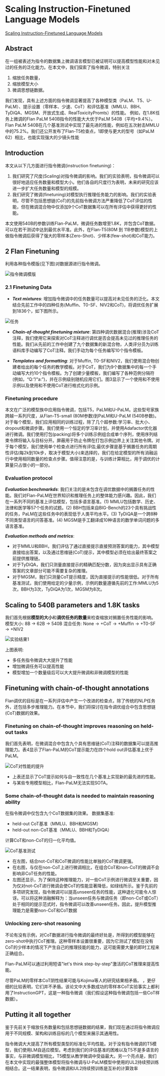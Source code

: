 # Scaling Instruction-Finetuned Language Models

[Scaling Instruction-Finetuned Language Models](https://arxiv.org/abs/2210.11416)

## Abstract

在一组被表述为指令的数据集上微调语言模型已被证明可以提高模型性能和对未见过的任务的泛化能力。在本文中，我们探索了指令微调，特别关注

1. 缩放任务数量，
2. 缩放模型大小
3. 微调思想链数据。

<!--
TODO:
前置知识:
    了解下面几个大模型:
        1. PaLM
        2. T5
        3. U-PaLM
    了解下面几个提示设置:
        1. 零样本: 对训练集未出现的任务提供正确的答案
        2. 少样本: 不知道任务的类别，但是可以通过提供少量的输入输出示例对输入做出反应
        3. CoT
    了解下面几个评估指标:
        1. MMLU
        2. BBH
        3. TyDiQA
        4. MGSM
        5. 开放式生成
        6.  RealToxicityPrompts
-->

我们发现，具有上述方面的指令微调显著提高了各种模型类（PaLM、T5、U-PaLM）、提示设置（零样本、少速、CoT）和评估基准（MMLU、BBH、TyDiQA、MGSM、开放式生成、RealToxicityPromts）的性能。
例如，在1.8K任务上微调的Flan PaLM 540B指令的性能大大优于PaLM 540B（平均+9.4%）。Flan PaLM 540B在几个基准测试中实现了最先进的性能，例如在五次射击MMLU中的75.2%。我们还公开发布了Flan-T5检查点，1即使与更大的型号（如PaLM 62）相比，也能实现强大的少镜头性能

## Introduction

本文从以下几方面进行指令微调(instruction finetuning)：

1. 我们研究了尺度(Scaling)对指令微调的影响。我们的实验表明，指令微调可以很好地适应任务数量和模型大小。他们各自的尺度行为表明，未来的研究应该进一步扩大任务数量和模型的规模。
2. 我们研究了微调(finetuning)对模型执行推理任务能力的影响。我们的实验表明，尽管不包括思想链(CoT)的先前指令微调方法严重降低了CoT评估的性能，但在微调混合物中仅添加9个CoT数据集可以在所有评估中获得更好的性能。

本文使用540B的参数训练Flan-PaLM，微调任务数增至1.8K，并包含CoT数据。可以在若干测试中达到最优水平准。此外，在Flan-T5(80M 到 11B参数)模型的上做指令微调后获得了强大的零样本(Zero-Shot)、少样本(few-shot)和CoT能力。

## 2 Flan Finetuning

利用各种指令模版(见下图)对数据源进行指令微调。

![指令微调模版](../../image/Instruction-Finetuning%2001.png)

### 2.1 Finetuning Data

- ***Text mixtures***: 增加指令微调中的任务数量可以提高对未见任务的泛化。本文结合先前工作中的四种任务(Muffin、T0-SF、NIV2和CoT)，将调优任务扩展到1836个，如下图所示。

![任务](../../image/Instruction-Finetuning%2002.png)

- ***Chain-of-thought finetuning mixture***: 第四种调优数据混合(推理)涉及CoT注释，我们使用它来探索对CoT注释进行调优是否会提高未见过的推理任务的性能。我们从先前的工作中创建了九个数据集的新混合物，人类评分员为训练语料库手动编写了CoT注释。我们手动为每个任务编写10个指令模板。

- ***Templates and formatting***: 对于Muffin, T0-SF和NIV2，我们使用混合物创建者给出的每个任务的教学模板。对于CoT，我们为9个数据集中的每一个手动编写大约10个指令模板。为了创建少量模板，我们编写了各种范例分隔符(例如，“Q:”/“a:”)，并在示例级别随机应用它们。图3显示了一个使用和不使用示例以及使用和不使用CoT进行格式化的示例。

### Finetuning procedure

本文在广泛的模型族中应用指令微调，包括T5，PaLM和U-PaLM。这些型号家族跨越一系列尺度，从Flan-T5-small (80M参数)到PaLM和U-PaLM (540B参数)。对于每个模型，我们应用相同的训练过程，除了几个超参数:学习率、批大小、dropout和微调步骤。我们使用一个恒定的学习率计划，并使用Adafactor优化器进行微调。我们使用打包(packing)将多个训练示例组合成单个序列，使用序列结束令牌将输入与目标分开。屏蔽用于防止令牌在打包示例边界上关注其他令牌。对于每个模型，我们使用单个检查点进行所有评估;最优步骤是基于搁置任务的周期性评估(每2k到10k步，取决于模型大小)来选择的，我们在给定模型的所有消融运行中使用相同数量的检查点步骤。值得注意的是，与训练计算相比，用于调优的计算量只占很小的一部分。

### Evaluation protocol

***Evaluation benchmarkds***: 我们关注的是未包含在调优数据中的搁置任务的性能。我们对Flan-PaLM在世界知识和推理任务上的整体能力感兴趣。因此，我们在一系列不同的基准上评估模型，包括多语言基准。(1) MMLU包括数学、历史、法律和医学等57个任务的试题。(2) BBH包括来自BIG-Bench的23个具有挑战性的任务，PaLM在这些任务中的表现低于人类平均水平。(3) TyDiQA是一个跨8种不同类型语言的问答基准。(4) MGSM是手工翻译成10种语言的数学单词问题的多语言基准。

***Evaluation methods and metrics***: 

- 对于MMLU和BBH，我们评估了通过直接提示直接预测答案的能力，其中模型直接给出答案，以及通过思维链(CoT)提示，其中模型必须在给出最终答案之前提供推理链。
- 对于TyDiQA，我们只测量直接提示的精确匹配分数，因为突出显示具有正确答案的文章部分可能不需要复杂的推理。
- 对于MGSM，我们只测量CoT提示精度，因为直接提示的性能很低。对于所有基准测试，我们使用给定的少量示例，示例的数量遵循先前的工作:MMLU为5次，BBH为3次，TyDiQA为1次，MGSM为8次。

## Scaling to 540B parameters and 1.8K tasks

我们首先根据**模型的大小**和**调优任务的数量**来检查缩放对搁置任务性能的影响。
模型大小: 8B $\rightarrow$ 62B $\rightarrow$ 540B
混合任务: None $\rightarrow$ +CoT $\rightarrow$ +Muffin $\rightarrow$ +T0-SF $\rightarrow$ +NIV2

![实验结果1](../../image/Instruction-Finetuning%2003.png)

上图表明:

- 多任务指令微调大大提升了性能
- 增加微调任务可以提高性能
- 模型增加一个数量级后可以大大提升微调和非微调模型的性能

## Finetuning with chain-of-thought annotations

Flan调优的目标是在一系列评估中产生一个改进的检查点，除了传统的NLP任务外，还包括多步推理能力。在本节中，我们将探讨在指令调优组合中包含思想链(CoT)数据的效果。

### Finetuning on chain-of-thought improves reasoning on held-out tasks

我们首先表明，在微调混合中包含九个具有思维链(CoT)注释的数据集可以提高推理能力。表4显示了Flan-PaLM的CoT提示能力在四个hold out评估基准上优于PaLM。

![CoT对性能的提升](../../image/Instruction-Finetuning%2004.png)

- 上表还显示了CoT提示如何与自一致性在几个基准上实现新的最先进的性能。
- 与某些专用模型相比，Flan-PaLM无法实现SOTA。

### Some chain-of-thought data is needed to maintain reasoning ability

在指令微调中仅包含九个CoT数据集的效果。
数据集基准:

- held-out CoT基准（MMLU、BBH和MGSM）
- held-out non-CoT基准（MMLU、BBH和TyDiQA）

计算CoT和non-CoT的归一化平均值。

![CoT基准测试](../../image/Instruction-Finetuning%2005.png)

- 在左图，结合not-CoT和CoT微调的性能比单独的CoT微调更强。
- 在右图，与仅在non-CoT上进行微调相比，在组合CoT和non-CoT的微调不会影响非CoT任务的性能。
- 左图还显示，为了保持这种推理能力，对一些CoT示例进行微调至关重要，因为仅对not-CoT进行微调会使CoT的性能显著降低，如绿线所示。鉴于先前的多项研究发现，指令微调可以提高unseen任务的性能，这种退化可能令人惊讶。可以将这种消融解释为：当unseen任务与微调任务（即non-CoT或CoT）处于相同的提示范式时，指令微调可以改善unseen任务。因此，提升模型推理能力是需要non-CoT和CoT数据

### Unlocking zero-shot reasoning

不论有没有示例，对CoT数据进行指令微调的最终好处是，所得到的模型能够在zero-shot中执行CoT推理。这种零样本设置很重要，因为它测试了模型在没有CoT的少样本的情况下产生自己的推理技能的能力，这可能需要大量的即时工程来正确组合。

Flan-PaLM可以通过利用短语"let's think step-by-step"激活的CoT推理来提高性能。

尽管PaLM的零样本CoT阴性结果可能与Kojima等人的研究结果相矛盾。
，更仔细的比较表明，它们并不矛盾。该论文中大多数成功的零样本CoT实验事实上都利用了InstructionGPT，这是一种指令微调（我们假设这种指令微调包括一些CoT样数据）。

## Putting it all together

鉴于先前关于缩放任务数量和包括思想链数据的结果，我们现在通过将指令微调应用于不同规模、架构和训练目标的几个模型来展示其通用性。

指令微调大大提高了所有模型类型的标准化平均性能。对于没有指令微调的T5模型，我们使用LM自适应模型。考虑到我们的评估基准的困难以及T5不是多语言的事实，与非微调模型相比，T5模型从教学微调中受益最大。另一个亮点是，我们在本文中实现的最强整体模型将指令微调与U-PaLM模型中使用的UL2持续预训练相结合。这一结果表明，指令微调和UL2持续预训练是互补的计算效率

